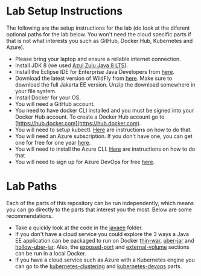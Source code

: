# Lab Setup Instructions
The following are the setup instructions for the lab (do look at the diferent optional paths for the lab below. You won't need the cloud specific parts if that is not what interests you such as GitHub, Docker Hub, Kubernetes and Azure).

* Please bring your laptop and ensure a reliable internet connection.
* Install JDK 8 (we used [Azul Zulu Java 8 LTS](https://www.azul.com/downloads/zulu-community/)).
* Install the Eclipse IDE for Enterprise Java Developers from [here](https://www.eclipse.org/downloads/packages/).
* Download the latest version of WildFly from [here](https://www.wildfly.org/downloads/). Make sure to download the full Jakarta EE version. Unzip the download somewhere in your file system.
* Install Docker for your OS.
* You will need a GitHub account.
* You need to have docker CLI installed and you must be signed into your Docker Hub account. To create a Docker Hub account go to [https://hub.docker.com](https://hub.docker.com).
* You will need to setup kubectl. [Here](https://kubernetes.io/docs/tasks/tools/install-kubectl/) are instructions on how to do that.
* You will need an Azure subscription. If you don't have one, you can get one for free for one year [here](https://azure.microsoft.com/en-us/free).
* You will need to install the Azure CLI. [Here](https://docs.microsoft.com/en-us/cli/azure/install-azure-cli?view=azure-cli-latest) are instructions on how to do that.
* You will need to sign up for Azure DevOps for free [here](https://azure.microsoft.com/en-us/services/devops/).

# Lab Paths
Each of the parts of this repository can be run independently, which means you can go directly to the parts that interest you the most. Below are some recommendations.

* Take a quickly look at the code in the [javaee](/javaee) folder.
* If you don't have a cloud service you could explore the 3 ways a Java EE application can be packaged to run on Docker [thin-war](/thin-war), [uber-jar](/uber-jar) and [hollow-uber-jar](/hollow-uber-jar). Also, the [exposed-port](/exposed-port) and [external-volume](/external-volume) sections can be run in a local Docker.
* If you have a cloud service such as Azure with a Kubernetes engine you can go to the [kubernetes-clustering](/kubernetes-clustering) and [kubernetes-devops](/kubernetes-devops) parts.
